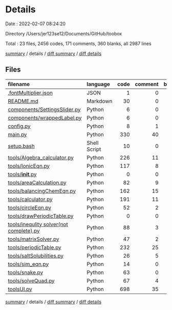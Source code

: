 # Details

Date : 2022-02-07 08:24:20

Directory /Users/jer123se12/Documents/GitHub/toobox

Total : 23 files,  2456 codes, 171 comments, 360 blanks, all 2987 lines

[summary](results.md) / details / [diff summary](diff.md) / [diff details](diff-details.md)

## Files
| filename | language | code | comment | blank | total |
| :--- | :--- | ---: | ---: | ---: | ---: |
| [.fontMultiplier.json](/.fontMultiplier.json) | JSON | 1 | 0 | 0 | 1 |
| [README.md](/README.md) | Markdown | 30 | 0 | 7 | 37 |
| [components/SettingsSlider.py](/components/SettingsSlider.py) | Python | 6 | 0 | 1 | 7 |
| [components/wrappedLabel.py](/components/wrappedLabel.py) | Python | 6 | 0 | 1 | 7 |
| [config.py](/config.py) | Python | 8 | 1 | 1 | 10 |
| [main.py](/main.py) | Python | 330 | 40 | 53 | 423 |
| [setup.bash](/setup.bash) | Shell Script | 10 | 0 | 3 | 13 |
| [tools/Algebra_calculator.py](/tools/Algebra_calculator.py) | Python | 226 | 11 | 34 | 271 |
| [tools/IonicEqn.py](/tools/IonicEqn.py) | Python | 117 | 8 | 12 | 137 |
| [tools/__init__.py](/tools/__init__.py) | Python | 0 | 0 | 1 | 1 |
| [tools/areaCalculation.py](/tools/areaCalculation.py) | Python | 82 | 9 | 13 | 104 |
| [tools/balancingChemEqn.py](/tools/balancingChemEqn.py) | Python | 162 | 15 | 14 | 191 |
| [tools/calculator.py](/tools/calculator.py) | Python | 191 | 11 | 57 | 259 |
| [tools/circleEqn.py](/tools/circleEqn.py) | Python | 52 | 2 | 6 | 60 |
| [tools/drawPeriodicTable.py](/tools/drawPeriodicTable.py) | Python | 0 | 0 | 1 | 1 |
| [tools/inequlity solver(not complete).py](/tools/inequlity%20solver(not%20complete).py) | Python | 88 | 3 | 8 | 99 |
| [tools/matrixSolver.py](/tools/matrixSolver.py) | Python | 47 | 2 | 2 | 51 |
| [tools/periodicTable.py](/tools/periodicTable.py) | Python | 232 | 25 | 6 | 263 |
| [tools/saltSolubilities.py](/tools/saltSolubilities.py) | Python | 26 | 5 | 2 | 33 |
| [tools/sim_eqn.py](/tools/sim_eqn.py) | Python | 14 | 0 | 2 | 16 |
| [tools/snake.py](/tools/snake.py) | Python | 63 | 0 | 11 | 74 |
| [tools/solveQuad.py](/tools/solveQuad.py) | Python | 67 | 4 | 7 | 78 |
| [toolsUI.py](/toolsUI.py) | Python | 698 | 35 | 118 | 851 |

[summary](results.md) / details / [diff summary](diff.md) / [diff details](diff-details.md)